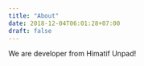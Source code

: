 ```yaml
---
title: "About"
date: 2018-12-04T06:01:28+07:00
draft: false
---
```


We are developer from Himatif Unpad!
